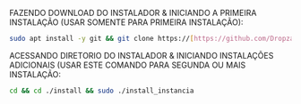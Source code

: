 FAZENDO DOWNLOAD DO INSTALADOR & INICIANDO A PRIMEIRA INSTALAÇÃO (USAR SOMENTE PARA PRIMEIRA INSTALAÇÃO):

```bash
sudo apt install -y git && git clone https://[https://github.com/Dropzap/install](https://github.com/Dropzap/install) install && sudo chmod -R 777 ./install && cd ./install && sudo ./install_primaria
```

ACESSANDO DIRETORIO DO INSTALADOR & INICIANDO INSTALAÇÕES ADICIONAIS (USAR ESTE COMANDO PARA SEGUNDA OU MAIS INSTALAÇÃO:
```bash
cd && cd ./install && sudo ./install_instancia
```

